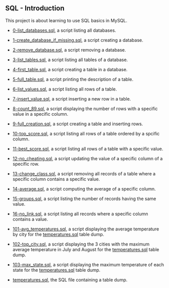 ## SQL - Introduction

This project is about learning to use SQL basics in MySQL.

* [0-list_databases.sql](https://github.com/gwendalminguy/holbertonschool-higher_level_programming/tree/main/SQL_introduction/0-list_databases.sql), a script listing all databases.

* [1-create_database_if_missing.sql](https://github.com/gwendalminguy/holbertonschool-higher_level_programming/tree/main/SQL_introduction/1-create_database_if_missing.sql), a script creating a database.

* [2-remove_database.sql](https://github.com/gwendalminguy/holbertonschool-higher_level_programming/tree/main/SQL_introduction/2-remove_database.sql), a script removing a database.

* [3-list_tables.sql](https://github.com/gwendalminguy/holbertonschool-higher_level_programming/tree/main/SQL_introduction/3-list_tables.sql), a script listing all tables of a database.

* [4-first_table.sql](https://github.com/gwendalminguy/holbertonschool-higher_level_programming/tree/main/SQL_introduction/4-first_table.sql), a script creating a table in a database.

* [5-full_table.sql](https://github.com/gwendalminguy/holbertonschool-higher_level_programming/tree/main/SQL_introduction/5-full_table.sql), a script printing the description of a table.

* [6-list_values.sql](https://github.com/gwendalminguy/holbertonschool-higher_level_programming/tree/main/SQL_introduction/6-list_values.sql), a script listing all rows of a table.

* [7-insert_value.sql](https://github.com/gwendalminguy/holbertonschool-higher_level_programming/tree/main/SQL_introduction/7-insert_value.sql), a script inserting a new row in a table.

* [8-count_89.sql](https://github.com/gwendalminguy/holbertonschool-higher_level_programming/tree/main/SQL_introduction/8-count_89.sql), a script displaying the number of rows with a specific value in a specific column.

* [9-full_creation.sql](https://github.com/gwendalminguy/holbertonschool-higher_level_programming/tree/main/SQL_introduction/9-full_creation.sql), a script creating a table and inserting rows.

* [10-top_score.sql](https://github.com/gwendalminguy/holbertonschool-higher_level_programming/tree/main/SQL_introduction/10-top_score.sql), a script listing all rows of a table ordered by a spcific column.

* [11-best_score.sql](https://github.com/gwendalminguy/holbertonschool-higher_level_programming/tree/main/SQL_introduction/11-best_score.sql), a script listing all rows of a table with a specific value.

* [12-no_cheating.sql](https://github.com/gwendalminguy/holbertonschool-higher_level_programming/tree/main/SQL_introduction/12-no_cheating.sql), a script updating the value of a specific column of a specific row.

* [13-change_class.sql](https://github.com/gwendalminguy/holbertonschool-higher_level_programming/tree/main/SQL_introduction/13-change_class.sql), a script removing all records of a table where a specific column contains a specific value.

* [14-average.sql](https://github.com/gwendalminguy/holbertonschool-higher_level_programming/tree/main/SQL_introduction/14-average.sql), a script computing the average of a specific column.

* [15-groups.sql](https://github.com/gwendalminguy/holbertonschool-higher_level_programming/tree/main/SQL_introduction/15-groups.sql), a script listing the number of records having the same value.

* [16-no_link.sql](https://github.com/gwendalminguy/holbertonschool-higher_level_programming/tree/main/SQL_introduction/16-no_link.sql), a script listing all records where a specific column contains a value.

* [101-avg_temperatures.sql](https://github.com/gwendalminguy/holbertonschool-higher_level_programming/tree/main/SQL_introduction/101-avg_temperatures.sql), a script displaying the average temperature by city for the [temperatures.sql](https://github.com/gwendalminguy/holbertonschool-higher_level_programming/tree/main/SQL_introduction/temperatures.sql) table dump.

* [102-top_city.sql](https://github.com/gwendalminguy/holbertonschool-higher_level_programming/tree/main/SQL_introduction/102-top_city.sql), a script displaying the 3 cities with the maximum average temperature in July and August for the [temperatures.sql](https://github.com/gwendalminguy/holbertonschool-higher_level_programming/tree/main/SQL_introduction/temperatures.sql) table dump.

* [103-max_state.sql](https://github.com/gwendalminguy/holbertonschool-higher_level_programming/tree/main/SQL_introduction/103-max_state.sql), a script displaying the maximum temperature of each state for the [temperatures.sql](https://github.com/gwendalminguy/holbertonschool-higher_level_programming/tree/main/SQL_introduction/temperatures.sql) table dump.

* [temperatures.sql](https://github.com/gwendalminguy/holbertonschool-higher_level_programming/tree/main/SQL_introduction/temperatures.sql), the SQL file containing a table dump.
